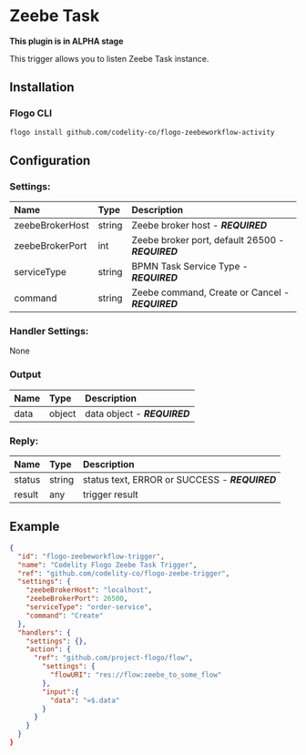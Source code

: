 <!--
title: Zeebe Task
weight: 4705
-->
# Zeebe Task

**This plugin is in ALPHA stage**

This trigger allows you to listen Zeebe Task instance.

## Installation

### Flogo CLI
```bash
flogo install github.com/codelity-co/flogo-zeebeworkflow-activity
```

## Configuration

### Settings:
  | Name                | Type   | Description
  | :---                | :---   | :---
  | zeebeBrokerHost     | string | Zeebe broker host - ***REQUIRED***
  | zeebeBrokerPort     | int    | Zeebe broker port, default 26500 - ***REQUIRED***
  | serviceType         | string | BPMN Task Service Type  - ***REQUIRED***
  | command             | string | Zeebe command, Create or Cancel - ***REQUIRED***

### Handler Settings:
  None

### Output
  | Name                | Type   | Description
  | :---                | :---   | :---
  | data                | object | data object - ***REQUIRED***

### Reply:
  | Name          | Type   | Description
  | :---          | :---   | :---
  | status        | string | status text, ERROR or SUCCESS - ***REQUIRED***
  | result        | any    | trigger result

## Example

```json
{
  "id": "flogo-zeebeworkflow-trigger",
  "name": "Codelity Flogo Zeebe Task Trigger",
  "ref": "github.com/codelity-co/flogo-zeebe-trigger",
  "settings": {
    "zeebeBrokerHost": "localhost",
    "zeebeBrokerPort": 26500,
    "serviceType": "order-service",
    "command": "Create"
  },
  "handlers": {
    "settings": {},
    "action": {
      "ref": "github.com/project-flogo/flow",
        "settings": {
          "flowURI": "res://flow:zeebe_to_some_flow"
        },
        "input":{
          "data": "=$.data"
        }
      }
    }
  }
}
```